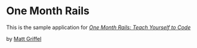 # One Month Rails

This is the sample application for
[*One Month Rails: Teach Yourself to Code*](http://onemotherails.com)

by [Matt Griffel](http://mattangriffel.com)